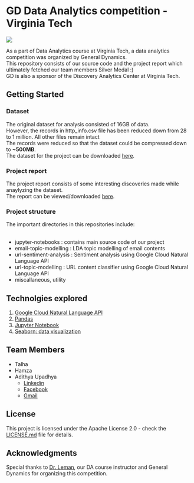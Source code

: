 # GD Data Analytics competition - Virginia Tech

<img src="https://goo.gl/awGeXx"/>

As a part of Data Analytics course at Virginia Tech, a data analytics competition was organized by General Dynamics.<br/>
This repository consists of our source code and the project report which ultimately fetched our team members Silver Medal :) <br/>
GD is also a sponsor of the Discovery Analytics Center at Virginia Tech.

## Getting Started

<h3>Dataset</h3>
The original dataset for analysis consisted of 16GB of data.<br/>
However, the records in http_info.csv file has been reduced down from 28 to 1 million. All other files remain intact<br/>
The records were reduced so that the dataset could be compressed down to <strong>~500MB</strong>.<br/>
The dataset for the project can be downloaded <a href="https://goo.gl/nm3PWg">here</a>.

<h3>Project report</h3>
The project report consists of some interesting discoveries made while anaylyzing the dataset.<br/>
The report can be viewed/downloaded <a href="https://goo.gl/CDdSVR">here</a>.

<h3>Project structure</h3>
The important directories in this repositories include:<br/><br/>

<ul>
<li>jupyter-notebooks : contains main source code of our project</li>
<li>email-topic-modelling : LDA topic modelling of email contents</li>
<li>url-sentiment-analysis : Sentiment analysis using Google Cloud Natural Language API</li>
<li>url-topic-modelling : URL content classifier using Google Cloud Natural Language API</li>
<li>miscallaneous, utility</li>
</ul>

## Technolgies explored

1. <a href="https://goo.gl/DXVaab">Google Cloud Natural Language API</a>
2. <a href="https://goo.gl/RGwvyL">Pandas</a>
3. <a href="http://jupyter.org/">Jupyter Notebook</a>
4. <a href="https://seaborn.pydata.org/">Seaborn: data visualization</a>

## Team Members

* Talha
* Hamza
* Adithya Upadhya
    * [Linkedin](https://in.linkedin.com/in/adithya-upadhya-2021b582)
    * [Facebook](https://www.facebook.com/hkuadithya)
    * [Gmail](mailto:developer.moviemaniac@gmail.com)

## License

This project is licensed under the Apache License 2.0 - check the [LICENSE.md](LICENSE.md) file for details.

## Acknowledgments

Special thanks to <a href="https://goo.gl/jnD5DN">Dr. Leman</a>, our DA course instructor and General Dynamics for organizing this competition.
